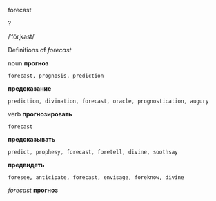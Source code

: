 forecast

?

/ˈfôrˌkast/

Definitions of _forecast_

noun
**прогноз**

    forecast, prognosis, prediction
**предсказание**

    prediction, divination, forecast, oracle, prognostication, augury

verb
**прогнозировать**

    forecast
**предсказывать**

    predict, prophesy, forecast, foretell, divine, soothsay
**предвидеть**

    foresee, anticipate, forecast, envisage, foreknow, divine

_forecast_
**прогноз**